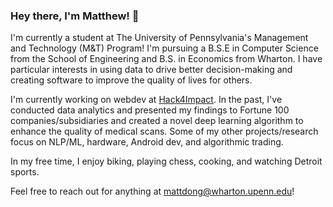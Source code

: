 ### Hey there, I'm Matthew! 👋

<!--
**matt-dong/matt-dong** is a ✨ _special_ ✨ repository because its `README.md` (this file) appears on your GitHub profile.

Here are some ideas to get you started:

- 🔭 I’m currently working on ...
- 🌱 I’m currently learning ...
- 👯 I’m looking to collaborate on ...
- 🤔 I’m looking for help with ...
- 💬 Ask me about ...
- 📫 How to reach me: ...
- 😄 Pronouns: ...
- ⚡ Fun fact: ...
-->


I'm currently a student at The University of Pennsylvania's Management and Technology (M&T) Program! I'm pursuing a B.S.E in Computer Science from the School of Engineering and B.S. in Economics from Wharton. I have particular interests in using data to drive better decision-making and creating software to improve the quality of lives for others.

I'm currently working on webdev at [Hack4Impact](https://github.com/hack4impact-upenn). In the past, I've conducted data analytics and presented my findings to Fortune 100 companies/subsidiaries and created a novel deep learning algorithm to enhance the quality of medical scans. Some of my other projects/research focus on NLP/ML, hardware, Android dev, and algorithmic trading.

In my free time, I enjoy biking, playing chess, cooking, and watching Detroit sports.

Feel free to reach out for anything at mattdong@wharton.upenn.edu!
